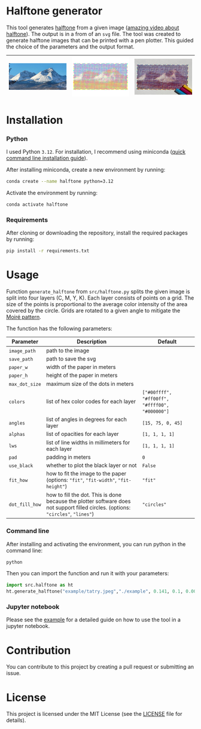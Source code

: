 # Halftone generator
This tool generates [halftone](https://en.wikipedia.org/wiki/Halftone) from a given image ([amazing video about halftone](https://youtu.be/VckU9UXI_XE?si=nIdPdpMmwybd5goc)). 
The output is in a from of an `svg` file.
The tool was created to generate halftone images that can be printed with a pen plotter. This guided the choice of the parameters and the output format.

| <img width=400 src="example/tatry.jpeg"/> | <img width=400 src="example/tatry_cmyk.svg"/> | <img width=400 src="example/tatry_plotted.jpeg"/> |
|-------------------------------------------|-----------------------------------------------|---------------------------------------------------|


# Installation

### Python 

I used Python `3.12`.
For installation, I recommend using miniconda ([quick command line installation guide](https://docs.anaconda.com/miniconda/#quick-command-line-install)). 

After installing miniconda, create a new environment by running:
```bash
conda create --name halftone python=3.12
```

Activate the environment by running:
```bash
conda activate halftone
```

### Requirements

After cloning or downloading the repository, install the required packages by running:
```bash
pip install -r requirements.txt
```

# Usage

Function `generate_halftone` from `src/halftone.py` splits the given image is split into four layers (C, M, Y, K).
Each layer consists of points on a grid.
The size of the points is proportional to the average color intensity of the area covered by the circle.
Grids are rotated to a given angle to mitigate the [Moiré pattern](https://en.wikipedia.org/wiki/Moir%C3%A9_pattern).


The function has the following parameters:

| Parameter      | Description                                                                                                                        | Default                                        |
|----------------|------------------------------------------------------------------------------------------------------------------------------------|------------------------------------------------|
| `image_path`   | path to the image                                                                                                                  |                                                |
| `save_path`    | path to save the svg                                                                                                               |                                                |
| `paper_w`      | width of the paper in meters                                                                                                       |                                                |
| `paper_h`      | height of the paper in meters                                                                                                      |                                                |
| `max_dot_size` | maximum size of the dots in meters                                                                                                 |                                                |
| `colors`       | list of hex color codes for each layer                                                                                             | `["#00ffff", "#ff00ff", "#ffff00", "#000000"]` |
| `angles`       | list of angles in degrees for each layer                                                                                           | `[15, 75, 0, 45]`                              |
| `alphas`       | list of opacities for each layer                                                                                                   | `[1, 1, 1, 1]`                                 |
| `lws`          | list of line widths in millimeters for each layer                                                                                  | `[1, 1, 1, 1]`                                 |
| `pad`          | padding in meters                                                                                                                  | `0`                                            |
| `use_black`    | whether to plot the black layer or not                                                                                             | `False`                                        |
| `fit_how`      | how to fit the image to the paper (options: `"fit"`, `"fit-width"`, `"fit-height"`)                                                | `"fit"`                                        |
| `dot_fill_how` | how to fill the dot. This is done because the plotter software does not support filled circles.  (options: `"circles"`, `"lines"`) | `"circles"`                                    |



### Command line

After installing and activating the environment,
you can run python in the command line:

```bash
python
```
    
Then you can import the function and run it with your parameters:

```python
import src.halftone as ht
ht.generate_halftone("example/tatry.jpeg","./example", 0.141, 0.1, 0.003, lws=[0.4,0.4,0.4,0.4], alphas=[0.8, 0.8, 0.8, 0.8], pad=0.005)
```

### Jupyter notebook

Please see the [example](./example/README.md) for a detailed guide on how to use the tool in a jupyter notebook.


# Contribution

You can contribute to this project by creating a pull request or submitting an issue.

# License

This project is licensed under the MIT License (see the [LICENSE](LICENSE) file for details).